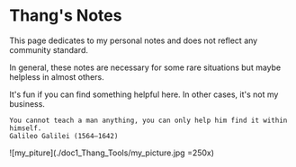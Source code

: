 # Thang's Notes

This page dedicates to my personal notes and does not reflect any community standard. 

In general, these notes are necessary for some rare situations but maybe helpless in almost others. 

It's fun if you can find something helpful here. In other cases, it's not my business.
```
You cannot teach a man anything, you can only help him find it within himself. 
Galileo Galilei (1564–1642)
```

![my_piture](./doc1_Thang_Tools/my_picture.jpg =250x)